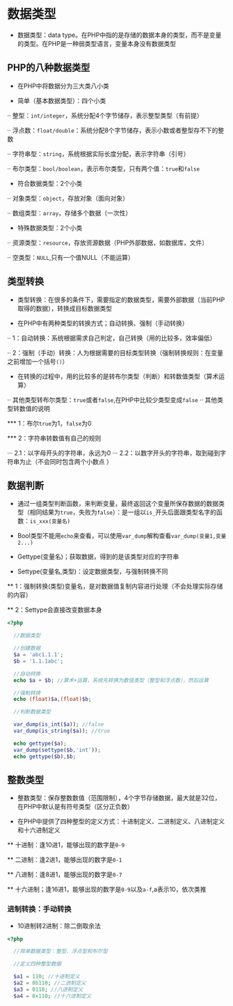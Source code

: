 # 数据类型

* 数据类型：data type。在PHP中指的是存储的数据本身的类型，而不是变量的类型。在PHP是一种弱类型语言，变量本身没有数据类型

## PHP的八种数据类型

* 在PHP中将数据分为三大类八小类
  
* 简单（基本数据类型）：四个小类

·· 整型：`int/integer`，系统分配4个字节储存，表示整型类型（有前提）

·· 浮点数：`float/double`：系统分配8个字节储存，表示小数或者整型存不下的整数

·· 字符串型：`string`，系统根据实际长度分配，表示字符串（引号）

·· 布尔类型：`bool/boolean`，表示布尔类型，只有两个值：`true`和`false`

* 符合数据类型：2个小类

·· 对象类型：`object`，存放对象（面向对象）

·· 数组类型：`array`，存储多个数据（一次性）

* 特殊数据类型：2个小类

·· 资源类型：`resource`，存放资源数据（PHP外部数据，如数据库，文件）

·· 空类型：`NULL`,只有一个值NULL（不能运算）

## 类型转换

* 类型转换：在很多的条件下，需要指定的数据类型，需要外部数据（当前PHP取得的数据），转换成目标数据类型
  
* 在PHP中有两种类型的转换方式；自动转换、强制（手动转换）

·· 1：自动转换：系统根据需求自己判定，自己转换（用的比较多，效率偏低）

·· 2：强制（手动）转换：人为根据需要的目标类型转换（强制转换规则：在变量之前增加一个括号`()`）

* 在转换的过程中，用的比较多的是转布尔类型（判断）和转数值类型（算术运算）
  
·· 其他类型转布尔类型：`true`或者`false`,在PHP中比较少类型变成`false`
·· 其他类型转数值的说明

*** 1：布尔`true`为1，`false`为0

*** 2：字符串转数值有自己的规则

··· 2.1：以字母开头的字符串，永远为0
··· 2.2：以数字开头的字符串，取到碰到字符串为止（不会同时包含两个小数点 ）

## 数据判断

* 通过一组类型判断函数，来判断变量，最终返回这个变量所保存数据的数据类型（相同结果为`true`，失败为`false`）：是一组以`is_`开头后面跟类型名字的函数：`is_xxx(变量名)`

* Bool类型不能用`echo`来查看，可以使用`var_dump`解构查看`var_dump(变量1,变量2...)`

* Gettype(变量名)；获取数据，得到的是该类型对应的字符串

* Settype(变量名,类型)：设定数据类型，与强制转换不同

** 1：强制转换(类型)变量名，是对数据值复制内容进行处理（不会处理实际存储的内容）

** 2：Settype会直接改变数据本身

```php
<?php

  //数据类型

  //创建数据
  $a = 'abc1.1.1';
  $b = '1.1.1abc';

  //自动转换
  echo $a + $b; //算术+运算，系统先转换为数值类型（整型和浮点数），然后运算

  //强制转换
  echo (float)$a,(float)$b;

  //判断数据类型

  var_dump(is_int($a)); //false
  var_dump(is_string($a)); //true

  echo gettype($a);
  var_dump(settype($b,'int'));
  echo gettype($b),$b;

```

## 整数类型

* 整数类型：保存整数数值（范围限制），4个字节存储数据，最大就是32位，在PHP中默认是有符号类型（区分正负数）
  
* 在PHP中提供了四种整型的定义方式：十进制定义、二进制定义、八进制定义和十六进制定义

** 十进制：逢10进1，能够出现的数字是`0-9`

** 二进制：逢2进1，能够出现的数字是`0-1`

** 八进制：逢8进1，能够出现的数字是`0-7`

** 十六进制；逢16进1，能够出现的数字是`0-9`以及`a-f`,a表示10，依次类推

### 进制转换：手动转换

* 10进制转2进制：除二倒取余法

```php
<?php

  //简单数据类型：整型、浮点型和布尔型

  //定义四种整型数据

  $a1 = 110; //十进制定义
  $a2 = 0b110; //二进制定义
  $a3 = 0110; //八进制定义
  $a4 = 0x110; //十六进制定义
  
```
